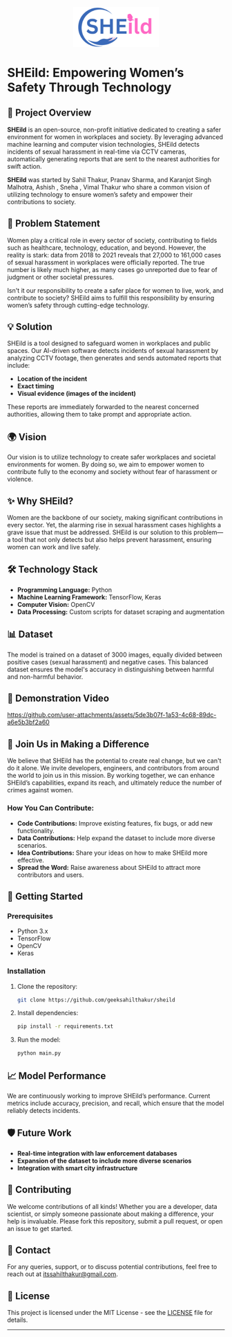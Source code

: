 <p align="center">
  <img src="/logo.png" alt="Logo" width="200"/>
</p>


# SHEild: Empowering Women’s Safety Through Technology

## 🚨 Project Overview
**SHEild** is an open-source, non-profit initiative dedicated to creating a safer environment for women in workplaces and society. By leveraging advanced machine learning and computer vision technologies, SHEild detects incidents of sexual harassment in real-time via CCTV cameras, automatically generating reports that are sent to the nearest authorities for swift action.

**SHEild** was started by Sahil Thakur, Pranav Sharma, and Karanjot Singh Malhotra, Ashish , Sneha , Vimal Thakur who share a common vision of utilizing technology to ensure women’s safety and empower their contributions to society.

## 📝 Problem Statement
Women play a critical role in every sector of society, contributing to fields such as healthcare, technology, education, and beyond. However, the reality is stark: data from 2018 to 2021 reveals that 27,000 to 161,000 cases of sexual harassment in workplaces were officially reported. The true number is likely much higher, as many cases go unreported due to fear of judgment or other societal pressures.

Isn't it our responsibility to create a safer place for women to live, work, and contribute to society? SHEild aims to fulfill this responsibility by ensuring women’s safety through cutting-edge technology.

## 💡 Solution
SHEild is a tool designed to safeguard women in workplaces and public spaces. Our AI-driven software detects incidents of sexual harassment by analyzing CCTV footage, then generates and sends automated reports that include:
- **Location of the incident**
- **Exact timing**
- **Visual evidence (images of the incident)**

These reports are immediately forwarded to the nearest concerned authorities, allowing them to take prompt and appropriate action.

## 🌍 Vision
Our vision is to utilize technology to create safer workplaces and societal environments for women. By doing so, we aim to empower women to contribute fully to the economy and society without fear of harassment or violence.

## ✨ Why SHEild?
Women are the backbone of our society, making significant contributions in every sector. Yet, the alarming rise in sexual harassment cases highlights a grave issue that must be addressed. SHEild is our solution to this problem—a tool that not only detects but also helps prevent harassment, ensuring women can work and live safely.

## 🛠️ Technology Stack
- **Programming Language:** Python
- **Machine Learning Framework:** TensorFlow, Keras
- **Computer Vision:** OpenCV
- **Data Processing:** Custom scripts for dataset scraping and augmentation

## 📊 Dataset
The model is trained on a dataset of 3000 images, equally divided between positive cases (sexual harassment) and negative cases. This balanced dataset ensures the model's accuracy in distinguishing between harmful and non-harmful behavior.

## 🎥 Demonstration Video
https://github.com/user-attachments/assets/5de3b07f-1a53-4c68-89dc-a6e5b3bf2a60


## 🌟 Join Us in Making a Difference
We believe that SHEild has the potential to create real change, but we can't do it alone. We invite developers, engineers, and contributors from around the world to join us in this mission. By working together, we can enhance SHEild’s capabilities, expand its reach, and ultimately reduce the number of crimes against women.

### How You Can Contribute:
- **Code Contributions:** Improve existing features, fix bugs, or add new functionality.
- **Data Contributions:** Help expand the dataset to include more diverse scenarios.
- **Idea Contributions:** Share your ideas on how to make SHEild more effective.
- **Spread the Word:** Raise awareness about SHEild to attract more contributors and users.

## 🚀 Getting Started
### Prerequisites
- Python 3.x
- TensorFlow
- OpenCV
- Keras

### Installation
1. Clone the repository:
   ```bash
   git clone https://github.com/geeksahilthakur/sheild
   ```
2. Install dependencies:
   ```bash
   pip install -r requirements.txt
   ```
3. Run the model:
   ```bash
   python main.py
   ```

## 📈 Model Performance
We are continuously working to improve SHEild’s performance. Current metrics include accuracy, precision, and recall, which ensure that the model reliably detects incidents.

## 🛡️ Future Work
- **Real-time integration with law enforcement databases**
- **Expansion of the dataset to include more diverse scenarios**
- **Integration with smart city infrastructure**

## 🤝 Contributing
We welcome contributions of all kinds! Whether you are a developer, data scientist, or simply someone passionate about making a difference, your help is invaluable. Please fork this repository, submit a pull request, or open an issue to get started.

## 📧 Contact
For any queries, support, or to discuss potential contributions, feel free to reach out at [itssahilthakur@gmail.com](mailto:itssahilthakur@gmail.com).

## 📄 License
This project is licensed under the MIT License - see the [LICENSE](LICENSE) file for details.

---



